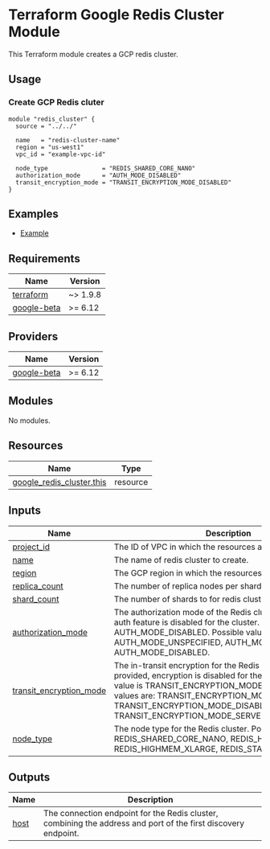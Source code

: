 # Terraform Google Redis Cluster Module

This Terraform module creates a GCP redis cluster.

## Usage
### Create GCP Redis cluter
```hcl
module "redis_cluster" {
  source = "../../"

  name   = "redis-cluster-name"
  region = "us-west1"
  vpc_id = "example-vpc-id"

  node_type               = "REDIS_SHARED_CORE_NANO"
  authorization_mode      = "AUTH_MODE_DISABLED"
  transit_encryption_mode = "TRANSIT_ENCRYPTION_MODE_DISABLED"
}
```

## Examples
- [Example](./examples/complete/)

<!-- BEGIN_TF_DOCS -->
## Requirements

| Name                                                                            | Version  |
|---------------------------------------------------------------------------------|----------|
| <a name="requirement_terraform"></a> [terraform](#requirement\_terraform)       | ~> 1.9.8 |
| <a name="requirement_google-beta"></a> [google-beta](#requirement\_google-beta) | \>= 6.12 |

## Providers

| Name                                                                      | Version  |
|---------------------------------------------------------------------------|----------|
| <a name="provider_google-beta"></a> [google-beta](#provider\_google-beta) | \>= 6.12 |

## Modules

No modules.

## Resources

| Name                                                                                                                                                 | Type     |
|------------------------------------------------------------------------------------------------------------------------------------------------------|----------|
| [google_redis_cluster.this](https://registry.terraform.io/providers/hashicorp/google-beta/latest/docs/resources/redis_cluster)                      | resource |

## Inputs

| Name                                                                                                        | Description                                                                                                                                                                                                                                                                                             | Type   | Default                            | Required |
|-------------------------------------------------------------------------------------------------------------|---------------------------------------------------------------------------------------------------------------------------------------------------------------------------------------------------------------------------------------------------------------------------------------------------------|--------|------------------------------------|:--------:|
| <a name="input_vpc_id"></a> [project\_id](#input\_vpc\_id)                                                  | The ID of VPC in which the resources are created.                                                                                                                                                                                                                                                       | string | n/a                                |   yes    |
| <a name="input_name"></a> [name](#input\_name)                                                              | The name of redis cluster to create.                                                                                                                                                                                                                                                                    | string | n/a                                |   yes    |
| <a name="input_region"></a> [region](#input\_region)                                                        | The GCP region in which the resources are created.                                                                                                                                                                                                                                                      | string | n/a                                |   yes    |
| <a name="input_replica_count"></a> [replica\_count](#input\_replica\_count)                                 | The number of replica nodes per shard.                                                                                                                                                                                                                                                                  | number | `1`                                |    no    |
| <a name="input_shard_count"></a> [shard\_count](#input\_shard\_count)                                       | The number of shards to for redis cluster.                                                                                                                                                                                                                                                              | number | `3`                                |    no    |
| <a name="input_authorization_mode"></a> [authorization\_mode](#input\_authorization\_mode)                  | The authorization mode of the Redis cluster. If not provided, auth feature is disabled for the cluster. Default value is AUTH_MODE_DISABLED. Possible values are: AUTH_MODE_UNSPECIFIED, AUTH_MODE_IAM_AUTH, AUTH_MODE_DISABLED.                                                                        | string | `AUTH_MODE_DISABLED`               |    no    |
| <a name="input_transit_encryption_mode"></a> [transit\_encryption\_mode](#input\_transit\_encryption\_mode) | The in-transit encryption for the Redis cluster. If not provided, encryption is disabled for the cluster. Default value is TRANSIT_ENCRYPTION_MODE_DISABLED. Possible values are: TRANSIT_ENCRYPTION_MODE_UNSPECIFIED, TRANSIT_ENCRYPTION_MODE_DISABLED, TRANSIT_ENCRYPTION_MODE_SERVER_AUTHENTICATION. | string | `TRANSIT_ENCRYPTION_MODE_DISABLED` |    no    |
| <a name="input_node_type"></a> [node_type](#input\_node\_type)                                              | The node type for the Redis cluster. Possible values are: REDIS_SHARED_CORE_NANO, REDIS_HIGHMEM_MEDIUM, REDIS_HIGHMEM_XLARGE, REDIS_STANDARD_SMALL.                                                                                                                                                     | string | `REDIS_HIGHMEM_MEDIUM`             |    no    |

## Outputs

| Name                                             | Description                                                                                                    |
|--------------------------------------------------|----------------------------------------------------------------------------------------------------------------|
| <a name="output_host"></a> [host](#output\_host) | The connection endpoint for the Redis cluster, combining the address and port of the first discovery endpoint. |
<!-- END_TF_DOCS -->
